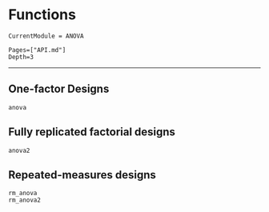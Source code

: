# Functions

```@meta
CurrentModule = ANOVA
```

```@contents
Pages=["API.md"]
Depth=3
```

---
## One-factor Designs
```@docs
anova
```

## Fully replicated factorial designs
```@docs
anova2
```

## Repeated-measures designs
```@docs
rm_anova
rm_anova2
```

